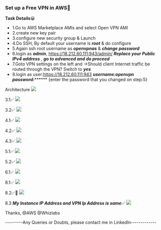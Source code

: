 ### Set up a Free VPN in AWS:hugs:


 **Task Details**:grinning:
- 1.Go to AWS Marketplace AMIs and select Open VPN AMI
- 2.create new key pair
- 3.configure new security group & Launch
- 4.Do SSH, By default your username is ***root*** & do configure
- 5.Again ssh root username as ***openvpnas*** & ***change password***
- 6.login as ***admin***, https://18.212.60.111:943/admin/  ***Replace your Public IPv4 address***  , ***go to advanced and do proceed***
- 7.Goto VPN settings on the left and  ->Should client Internet traffic be routed through the VPN? Switch to ***yes***
- 8.login as user:https://18.212.60.111:943  ***username:openvpn***  ***password:********* {enter the password that you changed on step:5}

Architecture
![](https://play.whizlabs.com/frontend/web/media/task_id_195/arc_Dia.png)


3.1:white_check_mark:
![](https://64.media.tumblr.com/8d11d3a123c32a13e66575f7b65630a8/6c0978136c4fbe9e-14/s1280x1920/e4e22af34e4dce3938d3c46e97197bbae98241aa.pnj)


3.2:white_check_mark:
![](https://64.media.tumblr.com/bcc5ea1f9f8dcaa9b489c80a0c8d26f3/6c0978136c4fbe9e-2d/s1280x1920/f431554cf0f3aa4f9775029bfb603d82ce2fc166.pnj)


4.1:white_check_mark:
![](https://64.media.tumblr.com/dcf6847bdd3c07e4a21e4b99513cc6bc/6c0978136c4fbe9e-1c/s640x960/46f02e44bb9c61f3177b171e63e3a7592f66e85d.pnj)


4.2:white_check_mark:
![](https://64.media.tumblr.com/6e52d50893528480ef60e2b4ff947877/6c0978136c4fbe9e-be/s1280x1920/cf4af84de095223da14e8a96545e9c463c851ec8.pnj)


4.3:white_check_mark:
![](https://64.media.tumblr.com/e5c1e4f6b895fe63c120d03151a6aea3/6c0978136c4fbe9e-9d/s1280x1920/1451e333f86699208fb4a3690070a4905777ddb2.pnj)


5.1:white_check_mark:
![](https://64.media.tumblr.com/3166992c029102af51a314e04dba7a19/6c0978136c4fbe9e-ea/s640x960/730bccc84712c611eadbe4d9c2430367d69287c2.pnj)


5.2:white_check_mark:
![](https://64.media.tumblr.com/9e1c06ea790a792990e240893fc0bbd8/6c0978136c4fbe9e-08/s1280x1920/ad9a44297541ac94dd8a02aa838b97556ca4224b.pnj)


6.1:white_check_mark:
![](https://64.media.tumblr.com/e0edc65ca09c9eba9fbb40df9726b0e5/7e8ed58dd4f7a22d-5f/s2048x3072/c5981fda14445dde47ef6ca2730c022d44e89327.pnj)


8.1:white_check_mark:
![](https://64.media.tumblr.com/746e705d611cc6ed31bf215c77d9af12/6c0978136c4fbe9e-d2/s2048x3072/90113ea204c5238fe702011f7d16cc0603e0cb2c.pnj)


8.2:white_check_mark::hugs:
![](https://64.media.tumblr.com/e00ee1d7a5b4f9566950950afe912a6d/6c0978136c4fbe9e-33/s640x960/ed4ee3e8172fb47dcb2089e0315e6d95de53271b.pnj)


8.3 ***My Instance IP Address and VPN Ip Address is same***:white_check_mark:
![](https://64.media.tumblr.com/e244830709e71700995a47e6540b4c02/6c0978136c4fbe9e-ae/s2048x3072/93a80ffb226d1048ed1370aee028891b29b954cc.pnj)


Thanks, @AWS @Whizlabs

---------Any Queries or Doubts, please contact me in LinkedIn-------------
